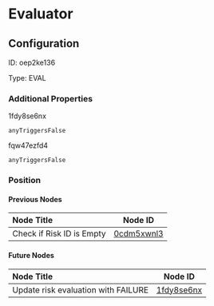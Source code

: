 # Evaluator
## Configuration
ID:  oep2ke136

Type: EVAL 







### Additional Properties
1fdy8se6nx
```string 
anyTriggersFalse
```


fqw47ezfd4
```string 
anyTriggersFalse
```





### Position

#### Previous Nodes
| Node Title | Node ID |
| :------------- | ------------ |
| Check if Risk ID is Empty | [0cdm5xwnl3](./0cdm5xwnl3.md) | 
 
 #### Future Nodes
| Node Title | Node ID |
| :------------- | ------------ |
| Update risk evaluation with FAILURE |[1fdy8se6nx](./1fdy8se6nx.md) | 
